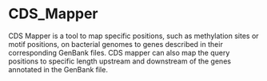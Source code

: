 # CDS_Mapper
CDS Mapper is a tool to map specific positions, such as methylation sites or motif positions, on bacterial genomes to genes described in their corresponding GenBank files. CDS mapper can also map the query positions to specific length upstream and downstream of the genes annotated in the GenBank file.

